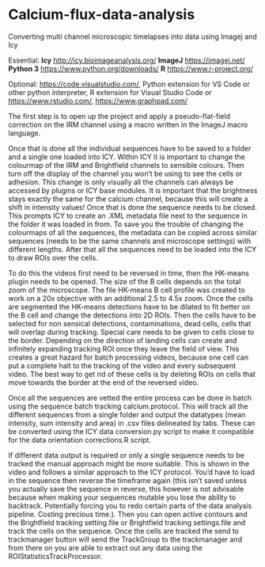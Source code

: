 # Calcium-flux-data-analysis
Converting multi channel microscopic timelapses into data using Imagej and Icy

Essential:
**Icy**       http://icy.bioimageanalysis.org/
**ImageJ**    https://imagej.net/
**Python 3**  https://www.python.org/downloads/
**R**         https://www.r-project.org/

Optional: https://code.visualstudio.com/, Python extension for VS Code or other python interpreter, R extension for Visual Studio Code or https://www.rstudio.com/, https://www.graphpad.com/

The first step is to open up the project and apply a pseudo-flat-field correction on the IRM channel using a macro written in the ImageJ macro language. 

Once that is done all the individual sequences have to be saved to a folder and a single one loaded into ICY. Within ICY it is important to change the colourmap of the IRM and Brightfield channels to sensible colours. Then turn off the display of the channel you won’t be using to see the cells or adhesion. This change is only visually all the channels can always be accessed by plugins or ICY base modules. It is important that the brightness stays exactly the same for the calcium channel, because this will create a shift in intensity values! Once that is done the sequence needs to be closed. This prompts ICY to create an .XML metadata file next to the sequence in the folder it was loaded in from. To save you the trouble of changing the colourmaps of all the sequences, the metadata can be copied across similar sequences (needs to be the same channels and microscope settings) with different lengths. After that all the sequences need to be loaded into the ICY to draw ROIs over the cells. 

To do this the videos first need to be reversed in time, then the HK-means plugin needs to be opened. The size of the B cells depends on the total zoom of the microscope. The file HK-means B cell profile was created to work on a 20x objective with an additional 2.5 to 4.5x zoom. Once the cells are segmented the HK-means detections have to be dilated to fit better on the B cell and change the detections into 2D ROIs. Then the cells have to be selected for non sensical detections, contaminations, dead cells, cells that will overlap during tracking. Special care needs to be given to cells close to the border. Depending on the direction of landing cells can create and infinitely expanding tracking ROI once they leave the field of view. This creates a great hazard for batch processing videos, because one cell can put a complete halt to the tracking of the video and every subsequent video. The best way to get rid of these cells is by deleting ROIs on cells that move towards the border at the end of the reversed video. 

Once all the sequences are vetted the entire process can be done in batch using the sequence batch tracking calcium.protocol. This will track all the different sequences from a single folder and output the datatypes (mean intensity, sum intensity and area) in .csv files delineated by tabs. These can be converted using the ICY data conversion.py script to make it compatible for the data orientation corrections.R script.

If different data output is required or only a single sequence needs to be tracked the manual approach might be more suitable. This is shown in the video and follows a similar approach to the ICY protocol. You’d have to load in the sequence then reverse the timeframe again (this isn’t saved unless you actually save the sequence in reverse, this however is not advisable because when making your sequences mutable you lose the ability to backtrack. Potentially forcing you to redo certain parts of the data analysis pipeline. Costing precious time.). Then you can open active contours and the Brightfield tracking setting.file or Brightfield tracking settings.file and track the cells on the sequence. Once the cells are tracked the send to trackmanager button will send the TrackGroup to the trackmanager and from there on you are able to extract out any data using the ROIStatisticsTrackProcessor.
